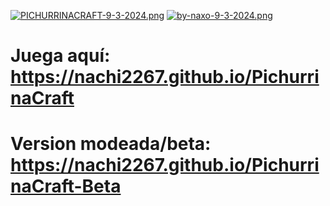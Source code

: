 [![PICHURRINACRAFT-9-3-2024.png](https://i.postimg.cc/W4SW3ZxY/PICHURRINACRAFT-9-3-2024.png)](https://postimg.cc/4K7b2Yfp)
[![by-naxo-9-3-2024.png](https://i.postimg.cc/sxPKkZPJ/by-naxo-9-3-2024.png)](https://postimg.cc/y3dF9xbJ)

# Juega aquí: https://nachi2267.github.io/PichurrinaCraft

# Version modeada/beta: https://nachi2267.github.io/PichurrinaCraft-Beta 
